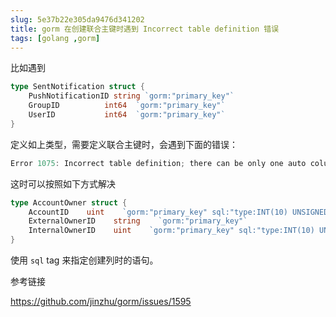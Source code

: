 ```yaml
---
slug: 5e37b22e305da9476d341202
title: gorm 在创建联合主键时遇到 Incorrect table definition 错误
tags: [golang ,gorm]
---
```


比如遇到

```go
type SentNotification struct {
	PushNotificationID string `gorm:"primary_key"`
	GroupID          int64  `gorm:"primary_key"`
	UserID           int64  `gorm:"primary_key"`
}

```

定义如上类型，需要定义联合主键时，会遇到下面的错误：

```go
Error 1075: Incorrect table definition; there can be only one auto column and it must be defined as a key
```

这时可以按照如下方式解决

```go
type AccountOwner struct {
    AccountID    uint    `gorm:"primary_key" sql:"type:INT(10) UNSIGNED NOT NULL"`
    ExternalOwnerID    string    `gorm:"primary_key"`
    InternalOwnerID    uint    `gorm:"primary_key" sql:"type:INT(10) UNSIGNED NOT NULL"`
}
```

使用 `sql` tag 来指定创建列时的语句。

参考链接

https://github.com/jinzhu/gorm/issues/1595
